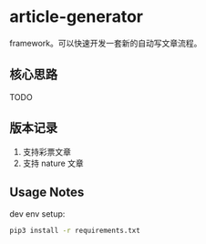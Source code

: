 # article-generator

 framework。可以快速开发一套新的自动写文章流程。

## 核心思路

TODO


## 版本记录

1. 支持彩票文章
2. 支持 nature 文章


## Usage Notes

dev env setup:

```bash
pip3 install -r requirements.txt
```
